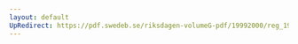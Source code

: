 ```yaml
---
layout: default
UpRedirect: https://pdf.swedeb.se/riksdagen-volumeG-pdf/19992000/reg_19992000/reg_19992000_0286.pdf
---
```

